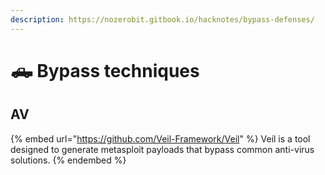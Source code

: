 ```yaml
---
description: https://nozerobit.gitbook.io/hacknotes/bypass-defenses/
---
```


# 🛻 Bypass techniques

## AV

{% embed url="https://github.com/Veil-Framework/Veil" %}
Veil is a tool designed to generate metasploit payloads that bypass common anti-virus solutions.
{% endembed %}
